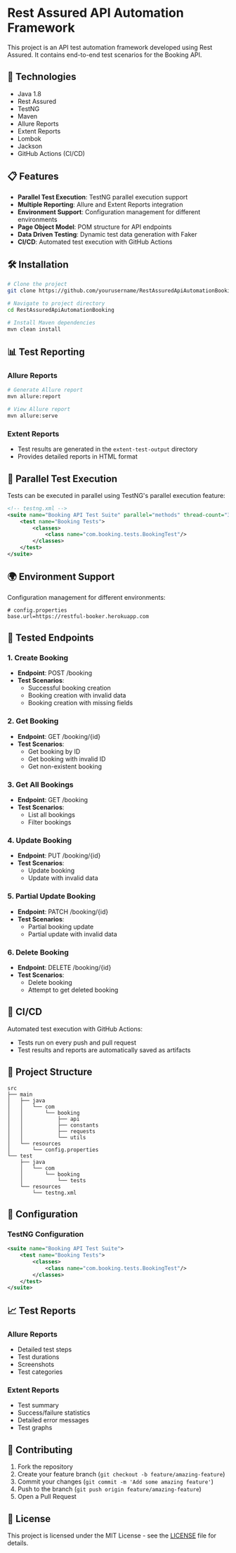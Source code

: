 # Rest Assured API Automation Framework

This project is an API test automation framework developed using Rest Assured. It contains end-to-end test scenarios for the Booking API.

## 🚀 Technologies

- Java 1.8
- Rest Assured
- TestNG
- Maven
- Allure Reports
- Extent Reports
- Lombok
- Jackson
- GitHub Actions (CI/CD)

## 📋 Features

- **Parallel Test Execution**: TestNG parallel execution support
- **Multiple Reporting**: Allure and Extent Reports integration
- **Environment Support**: Configuration management for different environments
- **Page Object Model**: POM structure for API endpoints
- **Data Driven Testing**: Dynamic test data generation with Faker
- **CI/CD**: Automated test execution with GitHub Actions

## 🛠️ Installation

```bash
# Clone the project
git clone https://github.com/yourusername/RestAssuredApiAutomationBooking.git

# Navigate to project directory
cd RestAssuredApiAutomationBooking

# Install Maven dependencies
mvn clean install
```

## 📊 Test Reporting

### Allure Reports
```bash
# Generate Allure report
mvn allure:report

# View Allure report
mvn allure:serve
```

### Extent Reports
- Test results are generated in the `extent-test-output` directory
- Provides detailed reports in HTML format

## 🔄 Parallel Test Execution

Tests can be executed in parallel using TestNG's parallel execution feature:

```xml
<!-- testng.xml -->
<suite name="Booking API Test Suite" parallel="methods" thread-count="3">
    <test name="Booking Tests">
        <classes>
            <class name="com.booking.tests.BookingTest"/>
        </classes>
    </test>
</suite>
```

## 🌍 Environment Support

Configuration management for different environments:

```properties
# config.properties
base.url=https://restful-booker.herokuapp.com
```

## 📝 Tested Endpoints

### 1. Create Booking
- **Endpoint**: POST /booking
- **Test Scenarios**:
  - Successful booking creation
  - Booking creation with invalid data
  - Booking creation with missing fields

### 2. Get Booking
- **Endpoint**: GET /booking/{id}
- **Test Scenarios**:
  - Get booking by ID
  - Get booking with invalid ID
  - Get non-existent booking

### 3. Get All Bookings
- **Endpoint**: GET /booking
- **Test Scenarios**:
  - List all bookings
  - Filter bookings

### 4. Update Booking
- **Endpoint**: PUT /booking/{id}
- **Test Scenarios**:
  - Update booking
  - Update with invalid data

### 5. Partial Update Booking
- **Endpoint**: PATCH /booking/{id}
- **Test Scenarios**:
  - Partial booking update
  - Partial update with invalid data

### 6. Delete Booking
- **Endpoint**: DELETE /booking/{id}
- **Test Scenarios**:
  - Delete booking
  - Attempt to get deleted booking

## 🚀 CI/CD

Automated test execution with GitHub Actions:

- Tests run on every push and pull request
- Test results and reports are automatically saved as artifacts

## 📁 Project Structure

```
src
├── main
│   ├── java
│   │   └── com
│   │       └── booking
│   │           ├── api
│   │           ├── constants
│   │           ├── requests
│   │           └── utils
│   └── resources
│       └── config.properties
└── test
    ├── java
    │   └── com
    │       └── booking
    │           └── tests
    └── resources
        └── testng.xml
```

## 🔧 Configuration

### TestNG Configuration
```xml
<suite name="Booking API Test Suite">
    <test name="Booking Tests">
        <classes>
            <class name="com.booking.tests.BookingTest"/>
        </classes>
    </test>
</suite>
```

## 📈 Test Reports

### Allure Reports
- Detailed test steps
- Test durations
- Screenshots
- Test categories

### Extent Reports
- Test summary
- Success/failure statistics
- Detailed error messages
- Test graphs

## 🤝 Contributing

1. Fork the repository
2. Create your feature branch (`git checkout -b feature/amazing-feature`)
3. Commit your changes (`git commit -m 'Add some amazing feature'`)
4. Push to the branch (`git push origin feature/amazing-feature`)
5. Open a Pull Request

## 📝 License

This project is licensed under the MIT License - see the [LICENSE](LICENSE) file for details.



